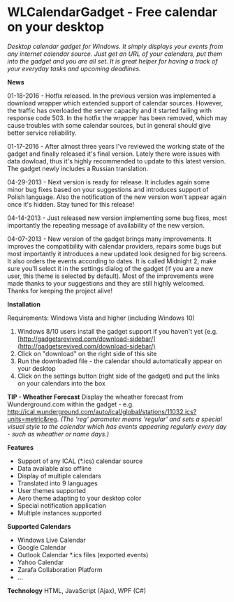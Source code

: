 # WLCalendarGadget - Free calendar on your desktop

_Desktop calendar gadget for Windows. It simply displays your events from any internet calendar source. Just get an URL of your calendars, put them into the gadget and you are all set. It is great helper for having a track of your everyday tasks and upcoming deadlines._

**News**

01-18-2016 - Hotfix released. In the previous version was implemented a download wrapper which extended support of calendar sources. However, the traffic has overloaded the server capacity and it started failing with response code 503\. In the hotfix the wrapper has been removed, which may cause troubles with some calendar sources, but in general should give better service reliability.

01-17-2016 - After almost three years I've reviewed the working state of the gadget and finally released it's final version. Lately there were issues with data dowload, thus it's highly recommended to update to this latest version. The gadget newly includes a Russian translation.

04-29-2013 - Next version is ready for release. It includes again some minor bug fixes based on your suggestions and introduces support of Polish language. Also the notification of the new version won't appear again once it's hidden. Stay tuned for this release!

04-14-2013 - Just released new version implementing some bug fixes, most importantly the repeating message of availability of the new version.

04-07-2013 - New version of the gadget brings many improvements. It improves the compatibility with calendar providers, repairs some bugs but most importantly it introduces a new updated look designed for big screens. It also orders the events according to dates. It is called Midnight 2, make sure you'll select it in the settings dialog of the gadget (if you are a new user, this theme is selected by default). Most of the improvements were made thanks to your suggestions and they are still highly welcomed. Thanks for keeping the project alive!

**Installation**

Requirements: Windows Vista and higher (including Windows 10)

1. Windows 8/10 users install the gadget support if you haven't yet (e.g. [http://gadgetsrevived.com/download-sidebar/](http://gadgetsrevived.com/download-sidebar/)
2.  Click on "download" on the right side of this site
3.  Run the downloaded file - the calendar should automatically appear on your desktop</div>
4.  Click on the settings button (right side of the gadget) and put the links on your calendars into the box

**TIP - Wheather Forecast**
Display the wheather forecast from Wunderground.com within the gadget - e.g. http://ical.wunderground.com/auto/ical/global/stations/11032.ics?units=metric&reg.
_(The 'reg' parameter means 'regular' and sets a special visual style to the calendar which has events appearing regularly every day - such as wheather or name days.)_

**Features**
*   Support of any ICAL (*.ics) calendar source
*   Data available also offline
*   Display of multiple calendars
*   Translated into 9 languages
*   User themes supported
*   Aero theme adapting to your desktop color
*   Special notification application
*   Multiple instances supported

**Supported Calendars**

*   Windows Live Calendar
*   Google Calendar
*   Outlook Calendar *.ics files (exported events)
*   Yahoo Calendar
*   Zarafa Collaboration Platform
*   ...

**Technology**
HTML, JavaScript (Ajax), WPF (C#)

